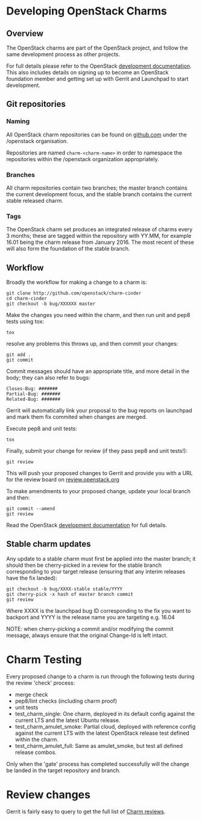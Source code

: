 # Developing OpenStack Charms

## Overview

The OpenStack charms are part of the OpenStack project, and follow the same development process as other projects.

For full details please refer to the OpenStack [development documentation][].  This also includes details on signing up to become an OpenStack foundation member and getting set up with Gerrit and Launchpad to start development.

[development documentation]: http://docs.openstack.org/infra/manual/developers.html

## Git repositories

### Naming

All OpenStack charm repositories can be found on [github.com][] under the /openstack organisation.

Repositories are named `charm-<charm-name>` in order to namespace the repositories within the /openstack organization appropriately.

[github.com]: https://github.com/openstack?query=charm

### Branches

All charm repositories contain two branches; the master branch contains the current development focus, and the stable branch contains the current stable released charm.

### Tags

The OpenStack charm set produces an integrated release of charms every 3 months; these are tagged within the repository with YY.MM, for example 16.01 being the charm release from January 2016.  The most recent of these will also form the foundation of the stable branch.

## Workflow

Broadly the workflow for making a change to a charm is:

```
git clone http://github.com/openstack/charm-cinder
cd charm-cinder
git checkout -b bug/XXXXXX master
```

Make the changes you need within the charm, and then run unit and pep8 tests using tox:

```
tox
```

resolve any problems this throws up, and then commit your changes:

```
git add .
git commit
```

Commit messages should have an appropriate title, and more detail in the body; they can also refer to bugs:

```
Closes-Bug: #######
Partial-Bug: #######
Related-Bug: #######
```

Gerrit will automatically link your proposal to the bug reports on launchpad and mark them fix commited when changes are merged.

Execute pep8 and unit tests:

```
tox
```

Finally, submit your change for review (if they pass pep8 and unit tests!):

```
git review
```

This will push your proposed changes to Gerrit and provide you with a URL for the review board on [review.openstack.org][]

To make amendments to your proposed change, update your local branch and then:

```
git commit --amend
git review
```

[review.openstack.org]: http://review.openstack.org


Read the OpenStack [development documentation][] for full details.

## Stable charm updates

Any update to a stable charm must first be applied into the master branch; it should then be cherry-picked in a review for the stable branch corresponding to your target release (ensuring that any interim releases have the fix landed):

```
git checkout -b bug/XXXX-stable stable/YYYY
git cherry-pick -x hash of master branch commit
git review
```

Where XXXX is the launchpad bug ID corresponding to the fix you want to backport and YYYY is the release name you are targeting e.g. 16.04

NOTE: when cherry-picking a commit and/or modifying the commit message, always ensure that the original Change-Id is left intact.

# Charm Testing

Every proposed change to a charm is run through the following tests during the review 'check' process:

* merge check
* pep8/lint checks (including charm proof)
* unit tests
* test_charm_single:  One charm, deployed in its default config against the current LTS and the latest Ubuntu release.
* test_charm_amulet_smoke:  Partial cloud, deployed with reference config against the current LTS with the latest OpenStack release test defined within the charm.
* test_charm_amulet_full:  Same as amulet_smoke, but test all defined release combos.


Only when the 'gate' process has completed successfully will the change be landed in the target repository and branch.

# Review changes

Gerrit is fairly easy to query to get the full list of [Charm reviews][].

[Charm reviews]: https://review.openstack.org/#/q/project:%22%255Eopenstack/charm.*%22
